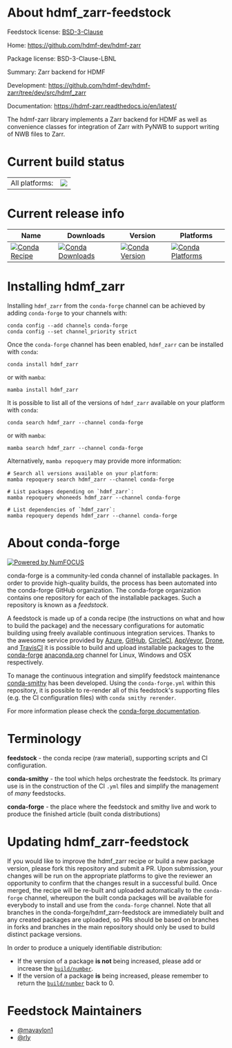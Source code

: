 About hdmf_zarr-feedstock
=========================

Feedstock license: [BSD-3-Clause](https://github.com/conda-forge/hdmf_zarr-feedstock/blob/main/LICENSE.txt)

Home: https://github.com/hdmf-dev/hdmf-zarr

Package license: BSD-3-Clause-LBNL

Summary: Zarr backend for HDMF

Development: https://github.com/hdmf-dev/hdmf-zarr/tree/dev/src/hdmf_zarr

Documentation: https://hdmf-zarr.readthedocs.io/en/latest/

The hdmf-zarr library implements a Zarr backend for HDMF as well
as convenience classes for integration of Zarr with PyNWB to
support writing of NWB files to Zarr.


Current build status
====================


<table><tr><td>All platforms:</td>
    <td>
      <a href="https://dev.azure.com/conda-forge/feedstock-builds/_build/latest?definitionId=17506&branchName=main">
        <img src="https://dev.azure.com/conda-forge/feedstock-builds/_apis/build/status/hdmf_zarr-feedstock?branchName=main">
      </a>
    </td>
  </tr>
</table>

Current release info
====================

| Name | Downloads | Version | Platforms |
| --- | --- | --- | --- |
| [![Conda Recipe](https://img.shields.io/badge/recipe-hdmf__zarr-green.svg)](https://anaconda.org/conda-forge/hdmf_zarr) | [![Conda Downloads](https://img.shields.io/conda/dn/conda-forge/hdmf_zarr.svg)](https://anaconda.org/conda-forge/hdmf_zarr) | [![Conda Version](https://img.shields.io/conda/vn/conda-forge/hdmf_zarr.svg)](https://anaconda.org/conda-forge/hdmf_zarr) | [![Conda Platforms](https://img.shields.io/conda/pn/conda-forge/hdmf_zarr.svg)](https://anaconda.org/conda-forge/hdmf_zarr) |

Installing hdmf_zarr
====================

Installing `hdmf_zarr` from the `conda-forge` channel can be achieved by adding `conda-forge` to your channels with:

```
conda config --add channels conda-forge
conda config --set channel_priority strict
```

Once the `conda-forge` channel has been enabled, `hdmf_zarr` can be installed with `conda`:

```
conda install hdmf_zarr
```

or with `mamba`:

```
mamba install hdmf_zarr
```

It is possible to list all of the versions of `hdmf_zarr` available on your platform with `conda`:

```
conda search hdmf_zarr --channel conda-forge
```

or with `mamba`:

```
mamba search hdmf_zarr --channel conda-forge
```

Alternatively, `mamba repoquery` may provide more information:

```
# Search all versions available on your platform:
mamba repoquery search hdmf_zarr --channel conda-forge

# List packages depending on `hdmf_zarr`:
mamba repoquery whoneeds hdmf_zarr --channel conda-forge

# List dependencies of `hdmf_zarr`:
mamba repoquery depends hdmf_zarr --channel conda-forge
```


About conda-forge
=================

[![Powered by
NumFOCUS](https://img.shields.io/badge/powered%20by-NumFOCUS-orange.svg?style=flat&colorA=E1523D&colorB=007D8A)](https://numfocus.org)

conda-forge is a community-led conda channel of installable packages.
In order to provide high-quality builds, the process has been automated into the
conda-forge GitHub organization. The conda-forge organization contains one repository
for each of the installable packages. Such a repository is known as a *feedstock*.

A feedstock is made up of a conda recipe (the instructions on what and how to build
the package) and the necessary configurations for automatic building using freely
available continuous integration services. Thanks to the awesome service provided by
[Azure](https://azure.microsoft.com/en-us/services/devops/), [GitHub](https://github.com/),
[CircleCI](https://circleci.com/), [AppVeyor](https://www.appveyor.com/),
[Drone](https://cloud.drone.io/welcome), and [TravisCI](https://travis-ci.com/)
it is possible to build and upload installable packages to the
[conda-forge](https://anaconda.org/conda-forge) [anaconda.org](https://anaconda.org/)
channel for Linux, Windows and OSX respectively.

To manage the continuous integration and simplify feedstock maintenance
[conda-smithy](https://github.com/conda-forge/conda-smithy) has been developed.
Using the ``conda-forge.yml`` within this repository, it is possible to re-render all of
this feedstock's supporting files (e.g. the CI configuration files) with ``conda smithy rerender``.

For more information please check the [conda-forge documentation](https://conda-forge.org/docs/).

Terminology
===========

**feedstock** - the conda recipe (raw material), supporting scripts and CI configuration.

**conda-smithy** - the tool which helps orchestrate the feedstock.
                   Its primary use is in the construction of the CI ``.yml`` files
                   and simplify the management of *many* feedstocks.

**conda-forge** - the place where the feedstock and smithy live and work to
                  produce the finished article (built conda distributions)


Updating hdmf_zarr-feedstock
============================

If you would like to improve the hdmf_zarr recipe or build a new
package version, please fork this repository and submit a PR. Upon submission,
your changes will be run on the appropriate platforms to give the reviewer an
opportunity to confirm that the changes result in a successful build. Once
merged, the recipe will be re-built and uploaded automatically to the
`conda-forge` channel, whereupon the built conda packages will be available for
everybody to install and use from the `conda-forge` channel.
Note that all branches in the conda-forge/hdmf_zarr-feedstock are
immediately built and any created packages are uploaded, so PRs should be based
on branches in forks and branches in the main repository should only be used to
build distinct package versions.

In order to produce a uniquely identifiable distribution:
 * If the version of a package **is not** being increased, please add or increase
   the [``build/number``](https://docs.conda.io/projects/conda-build/en/latest/resources/define-metadata.html#build-number-and-string).
 * If the version of a package **is** being increased, please remember to return
   the [``build/number``](https://docs.conda.io/projects/conda-build/en/latest/resources/define-metadata.html#build-number-and-string)
   back to 0.

Feedstock Maintainers
=====================

* [@mavaylon1](https://github.com/mavaylon1/)
* [@rly](https://github.com/rly/)

